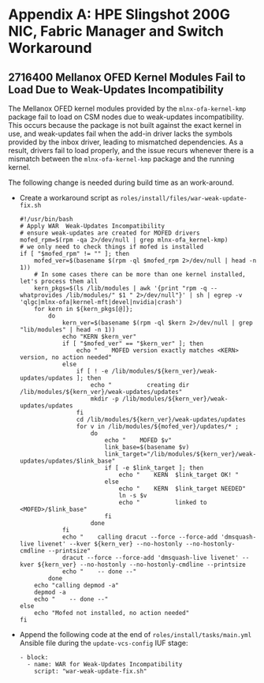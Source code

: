 # Appendix A: HPE Slingshot 200G NIC, Fabric Manager and Switch Workaround

## 2716400 Mellanox OFED Kernel Modules Fail to Load Due to Weak-Updates Incompatibility

The Mellanox OFED kernel modules provided by the `mlnx-ofa-kernel-kmp` package fail to load on CSM nodes due to weak-updates incompatibility. This occurs because the package is not built against the exact kernel in use, and weak-updates fail when the add-in driver lacks the symbols provided by the inbox driver, leading to mismatched dependencies. As a result, drivers fail to load properly, and the issue recurs whenever there is a mismatch between the `mlnx-ofa-kernel-kmp` package and the running kernel.

The following change is needed during build time as an work-around.

- Create a workaround script as `roles/install/files/war-weak-update-fix.sh`

  ```screen
  #!/usr/bin/bash
  # Apply WAR  Weak-Updates Incompatibility
  # ensure weak-updates are created for MOFED drivers
  mofed_rpm=$(rpm -qa 2>/dev/null | grep mlnx-ofa_kernel-kmp)
  # we only need to check things if mofed is installed
  if [ "$mofed_rpm" != "" ]; then
      mofed_ver=$(basename $(rpm -ql $mofed_rpm 2>/dev/null | head -n 1))
      # In some cases there can be more than one kernel installed, let's process them all
      kern_pkgs=$(ls /lib/modules | awk '{print "rpm -q --whatprovides /lib/modules/" $1 " 2>/dev/null"}' | sh | egrep -v 'qlgc|mlnx-ofa|kernel-mft|devel|nvidia|crash')
      for kern in ${kern_pkgs[@]};
          do
              kern_ver=$(basename $(rpm -ql $kern 2>/dev/null | grep "lib/modules" | head -n 1))
              echo "KERN $kern_ver"
              if [ "$mofed_ver" == "$kern_ver" ]; then
                  echo "    MOFED version exactly matches <KERN> version, no action needed"
              else
                  if [ ! -e /lib/modules/${kern_ver}/weak-updates/updates ]; then
                      echo "          creating dir /lib/modules/${kern_ver}/weak-updates/updates"
                      mkdir -p /lib/modules/${kern_ver}/weak-updates/updates
                  fi
                  cd /lib/modules/${kern_ver}/weak-updates/updates
                  for v in /lib/modules/${mofed_ver}/updates/* ;
                      do
                          echo "    MOFED $v"
                          link_base=$(basename $v)
                          link_target="/lib/modules/${kern_ver}/weak-updates/updates/$link_base"
                          if [ -e $link_target ]; then
                              echo "    KERN  $link_target OK! "
                          else
                              echo "    KERN  $link_target NEEDED"
                              ln -s $v
                              echo "          linked to <MOFED>/$link_base"
                          fi
                      done
              fi
              echo "    calling dracut --force --force-add 'dmsquash-live livenet' --kver ${kern_ver} --no-hostonly --no-hostonly-cmdline --printsize"
              dracut --force --force-add 'dmsquash-live livenet' --kver ${kern_ver} --no-hostonly --no-hostonly-cmdline --printsize
              echo "    -- done --"
          done
      echo "calling depmod -a"
      depmod -a
      echo "    -- done --"
  else
      echo "Mofed not installed, no action needed"
  fi
  ```

- Append the following code at the end of `roles/install/tasks/main.yml` Ansible file during the `update-vcs-config` IUF stage:

  ```screen
  - block:
    - name: WAR for Weak-Updates Incompatibility
      script: "war-weak-update-fix.sh"
  ```

[//]: # "EOF"
